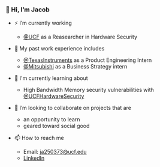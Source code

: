 ### 👋 Hi, I’m Jacob

- ⚡ I’m currently working
  - [@UCF](https://github.com/UCF) as a Reasearcher in Hardware Security
    
- 🔨 My past work experience includes
  - [@TexasInstruments](https://github.com/TexasInstruments) as a Product Engineering Intern
  - [@Mitsubishi](https://power.mhi.com/regions/amer/) as a Business Strategy intern
    
- 🌱 I'm currently learning about
  - High Bandwidth Memory security vulnerabilities with [@UCFHardwareSecurity](https://github.com/Hardware-Security-Research-Group/Main)

- 🤝 I’m looking to collaborate on projects that are
  -   an opportunity to learn
  -   geared toward social good
    
- 📫 How to reach me
  - Email: [ja250373@ucf.edu](mailto:ja250373@ucf.edu)
  - [LinkedIn](https://www.linkedin.com/in/jacob-lingo/)

<!---
Jacob-Lingo/Jacob-Lingo is a ✨ special ✨ repository because its `README.md` (this file) appears on your GitHub profile.
You can click the Preview link to take a look at your changes.
--->
